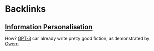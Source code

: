 
# Backlinks
## [Information Personalisation](<Information Personalisation.md>)
How? [GPT-3](<GPT-3.md>) can already write pretty good fiction, as demonstrated by [Gwern](<Gwern.md>)

